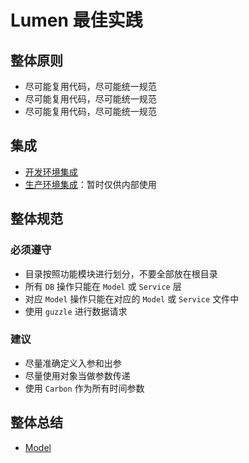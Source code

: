 # Lumen 最佳实践
## 整体原则
- 尽可能复用代码，尽可能统一规范
- 尽可能复用代码，尽可能统一规范
- 尽可能复用代码，尽可能统一规范

## 集成
- [开发环境集成](https://github.com/YunhanPHP/lumen-require-dev)
- [生产环境集成](https://code.aliyun.com/jqb-php/lumen-require)：暂时仅供内部使用

## 整体规范
### 必须遵守
- 目录按照功能模块进行划分，不要全部放在根目录
- 所有 `DB` 操作只能在 `Model` 或 `Service` 层
- 对应 `Model` 操作只能在对应的 `Model` 或 `Service` 文件中
- 使用 `guzzle` 进行数据请求

### 建议
- 尽量准确定义入参和出参
- 尽量使用对象当做参数传递
- 使用 `Carbon` 作为所有时间参数 

## 整体总结
- [Model](summary/model.md)
